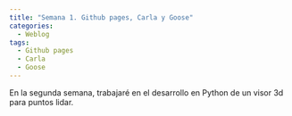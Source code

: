 ```yaml
---
title: "Semana 1. Github pages, Carla y Goose"
categories:
  - Weblog
tags:
  - Github pages
  - Carla
  - Goose
---
```


En la segunda semana, trabajaré en el desarrollo en Python de un visor 3d para puntos lidar.

 




